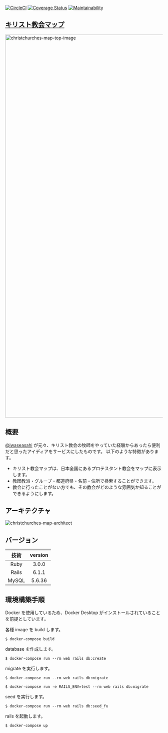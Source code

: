[![CircleCI](https://circleci.com/gh/iwaseasahi/christchurches-map.svg?style=svg&circle-token=edf49afb5c4771796b3a9387ef48761121ae34ff)](https://circleci.com/gh/iwaseasahi/christchurches-map)
[![Coverage Status](https://coveralls.io/repos/github/iwaseasahi/christchurches-map/badge.svg?branch=master)](https://coveralls.io/github/iwaseasahi/christchurches-map?branch=master)
[![Maintainability](https://api.codeclimate.com/v1/badges/88e7953140c616fa1f51/maintainability)](https://codeclimate.com/github/iwaseasahi/christchurches-map/maintainability)

## [キリスト教会マップ](https://www.christchurches-map.com/)

<img width="1222" alt="christchurches-map-top-image" src="https://user-images.githubusercontent.com/17666221/84217927-56a58e80-ab08-11ea-9738-c2ac6cd2fb54.png">

## 概要
[@iwaseasahi](https://github.com/iwaseasahi) が元々、キリスト教会の牧師をやっていた経験からあったら便利だと思ったアイディアをサービスにしたものです。
以下のような特徴があります。

* キリスト教会マップは、日本全国にあるプロテスタント教会をマップに表示します。
* 教団教派・グループ・都道府県・名前・住所で検索することができます。
* 教会に行ったことがない方でも、その教会がどのような雰囲気か知ることができるようにします。

## アーキテクチャ

![christchurches-map-architect](https://user-images.githubusercontent.com/17666221/84221371-09c5b600-ab10-11ea-92f5-c89952397258.png)

## バージョン

| 技術 | version |
| :---: | :---: |
| Ruby | 3.0.0 |
| Rails | 6.1.1 |
| MySQL | 5.6.36 |

## 環境構築手順
Docker を使用しているため、Docker Desktop がインストールされていることを前提としています。

各種 image を build します。

```
$ docker-compose build
```

database を作成します。

```
$ docker-compose run --rm web rails db:create
```

migrate を実行します。

```
$ docker-compose run --rm web rails db:migrate
```

```
$ docker-compose run -e RAILS_ENV=test --rm web rails db:migrate
```

seed を実行します。

```
$ docker-compose run --rm web rails db:seed_fu
```

rails を起動します。

```
$ docker-compose up
```
